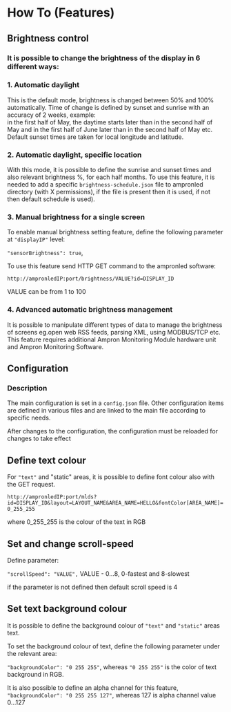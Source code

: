 # How To (Features)

## Brightness control

### It is possible to change the brightness of the display in 6 different ways:

### 1. Automatic daylight

This is the default mode, brightness is changed between 50% and 100% automatically. Time of change is defined by sunset and sunrise with an accuracy of 2 weeks, example:  
in the first half of May, the daytime starts later than in the second half of May and in the first half of June later than in the second half of May etc.  
Default sunset times are taken for local longitude and latitude.

### 2. Automatic daylight, specific location

With this mode, it is possible to define the sunrise and sunset times and also relevant brightness %, for each half months.
To use this feature, it is needed to add a specific `brightness-schedule.json` file to ampronled directory (with X permissions), if the file is present then it is used, if not then default schedule is used).

### 3. Manual brightness for a single screen

To enable manual brightness setting feature, define the following parameter at `"displayIP"` level:

`"sensorBrightness": true`,

To use this feature send HTTP GET command to the ampronled software:

`http://ampronledIP:port/brightness/VALUE?id=DISPLAY_ID`

VALUE can be from 1 to 100

### 4. Advanced automatic brightness management

It is possible to manipulate different types of data to manage the brightness of screens eg.open web RSS feeds, parsing XML, using MODBUS/TCP etc. This feature requires additional Ampron Monitoring Module hardware unit and Ampron Monitoring Software.

## Configuration

### Description

The main configuration is set in a `config.json` file. Other configuration items are defined in various files and are linked to the main file according to specific needs.

<aside class="warning">
After changes to the configuration, the configuration must be reloaded for changes to take effect
</aside>

## Define text colour

For `"text"` and "static" areas, it is possible to define font colour also with the GET request.

`http://ampronledIP:port/mlds?id=DISPLAY_ID&layout=LAYOUT_NAME&AREA_NAME=HELLO&fontColor[AREA_NAME]=0_255_255`

where 0_255_255 is the colour of the text in RGB

## Set and change scroll-speed

Define parameter:

`"scrollSpeed": "VALUE",` VALUE - 0...8, 0-fastest and 8-slowest

if the parameter is not defined then default scroll speed is 4

## Set text background colour

It is possible to define the background colour of `"text"` and `"static"` areas text.

To set the background colour of text, define the following parameter under the relevant area:

`"backgroundColor": "0 255 255"`, whereas `"0 255 255"` is the color of text background in RGB.

It is also possible to define an alpha channel for this feature, `"backgroundColor": "0 255 255 127"`, whereas 127 is alpha channel value 0...127
  
  
  
  
  


